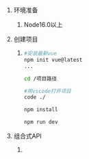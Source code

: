 1. 环境准备

   1. Node16.0以上

2. 创建项目

   1. ```bash
      #安装最新vue
      npm init vue@latest
      ...
      
      cd /项目路径
      
      #用vscode打开项目
      code ./
      
      npm install
      
      npm run dev
      ```

3. 组合式API

   1. 